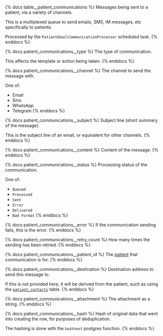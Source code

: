 {% docs table__patient_communications %}
Messages being sent to a patient, via a variety of channels.

This is a multiplexed queue to send emails, SMS, IM messages, etc specifically to patients.

Processed by the `PatientEmailCommunicationProcessor` scheduled task.
{% enddocs %}

{% docs patient_communications__type %}
The type of communication.

This affects the template or action being taken.
{% enddocs %}

{% docs patient_communications__channel %}
The channel to send the message with.

One of:
- Email
- Sms
- WhatsApp
- Telegram
{% enddocs %}

{% docs patient_communications__subject %}
Subject line (short summary of the message).

This is the subject line of an email, or equivalent for other channels.
{% enddocs %}

{% docs patient_communications__content %}
Content of the message.
{% enddocs %}

{% docs patient_communications__status %}
Processing status of the communication.

One of:
- `Queued`
- `Processed`
- `Sent`
- `Error`
- `Delivered`
- `Bad Format`
{% enddocs %}

{% docs patient_communications__error %}
If the communication sending fails, this is the error.
{% enddocs %}

{% docs patient_communications__retry_count %}
How many times the sending has been retried.
{% enddocs %}

{% docs patient_communications__patient_id %}
The [patient](#!/source/source.tamanu.tamanu.patients) that communication is for.
{% enddocs %}

{% docs patient_communications__destination %}
Destination address to send this message to.

If this is not provided here, it will be derived from the patient, such as using the
[`patient_contacts`](#!/source/source.tamanu.tamanu.patient_contacts) table.
{% enddocs %}

{% docs patient_communications__attachment %}
The attachment as a string.
{% enddocs %}

{% docs patient_communications__hash %}
Hash of original data that went into creating the row, for purposes of deduplication.

The hashing is done with the `hashtext` postgres function.
{% enddocs %}

